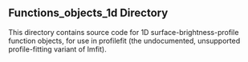 ## Functions_objects_1d Directory

This directory contains source code for 1D surface-brightness-profile function objects, for use in profilefit
(the undocumented, unsupported profile-fitting variant of Imfit).
